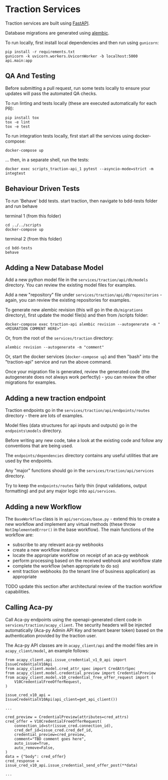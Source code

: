 # Traction Services

Traction services are built using [FastAPI](https://fastapi.tiangolo.com/).

Database migrations are generated using [alembic](https://alembic.sqlalchemy.org/en/latest/).

To run locally, first install local dependencies and then run using `gunicorn`:

```shell
pip install -r requirements.txt
gunicorn -k uvicorn.workers.UvicornWorker -b localhost:5000  api.main:app
```

## QA And Testing

Before submitting a pull request, run some tests locally to ensure your updates will pass the automated QA checks.

To run linting and tests locally (these are executed automatically for each PR):

```shell
pip install tox
tox -e lint
tox -e test
```

To run integration tests locally, first start all the services using docker-compose:

```shell
docker-compose up
```

... then, in a separate shell, run the tests:

```shell
docker exec scripts_traction-api_1 pytest --asyncio-mode=strict -m integtest
```

## Behaviour Driven Tests
To run 'Behave' bdd tests. start traction, then navigate to bdd-tests folder and run behave

terminal 1 (from this folder)
```shell
cd ../../scripts
docker-compose up
```
terminal 2 (from this folder)
```shell
cd bdd-tests
behave
```

## Adding a New Database Model

Add a new python model file in the `services/traction/api/db/models` directory.  You can review the existing model files for examples.

Add a new "repository" file under `services/traction/api/db/repositories` - again, you can review the existing repositories for examples.

To generate new alembic revision (this will go in the `db/migrations` directory), first update the model file(s) and then from /scripts folder:

```shell
docker-compose exec traction-api alembic revision --autogenerate -m "<MIGRATION COMMENT HERE>"
```

Or, from the root of the `services/traction` directory:

```shell
alembic revision --autogenerate -m "comment"
```

Or, start the docker services (`docker-compose up`) and then "bash" into the "traction-api" service and run the above command.

Once your migration file is generated, review the generated code (the autogenerate does not always work perfectly) - you can review the other migrations for examples.

## Adding a new traction endpoint

Traction endpoints go in the `services/traction/api/endpoints/routes` directory - there are lots of examples.

Model files (data structures for api inputs and outputs) go in the `endpoints\models` directory.

Before writing any new code, take a look at the existing code and follow any conventions that are being used.

The `endpoints/dependencies` directory contains any useful utilities that are used by the endpoints.

Any "major" functions should go in the `services/traction/api/services` directory.

Try to keep the `endpoints/routes` fairly thin (input validations, output formatting) and put any major logic into `api/services`.

## Adding a new Workflow

The `BaseWorkflow` class is in `api/services/base.py` - extend this to create a new workflow and implement any virtual methods (these throw `NotImplementedError()` in the base workflow).  The main functions of the workflow are:

- subscribe to any relevant aca-py webhooks
- create a new workflow instance
- locate the appropriate workflow on receipt of an aca-py webhook
- perform processing based on the received webhook and workflow state
- complete the workflow (when appropriate to do so)
- emit traction webhooks (to the tenant line of business application) as appropriate

TODO update this section after architectural review of the traction workflow capabilities.

## Calling Aca-py

Call Aca-py endpoints using the openapi-generated client code in `services/traction/acapy_client`.  The security headers will be injected automatically (Aca-py Admin API Key and tenant bearer token) based on the authentication provided by the traction user.

The Aca-py API classes are in `acapy_client/api` and the model files are in `acapy_client/model`, an example follows:

```
from acapy_client.api.issue_credential_v1_0_api import IssueCredentialV10Api
from acapy_client.model.cred_attr_spec import CredAttrSpec
from acapy_client.model.credential_preview import CredentialPreview
from acapy_client.model.v10_credential_free_offer_request import (
    V10CredentialFreeOfferRequest,
)

issue_cred_v10_api = IssueCredentialV10Api(api_client=get_api_client())

...

cred_preview = CredentialPreview(attributes=cred_attrs)
cred_offer = V10CredentialFreeOfferRequest(
    connection_id=str(issue_cred.connection_id),
    cred_def_id=issue_cred.cred_def_id,
    credential_preview=cred_preview,
    comment="TBD comment goes here",
    auto_issue=True,
    auto_remove=False,
)
data = {"body": cred_offer}
cred_response = issue_cred_v10_api.issue_credential_send_offer_post(**data)

...
```

